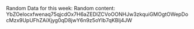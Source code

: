 Random Data for this week: Random content: YbZOelocxfwenaq75qjcdOx7H6aZEDlZCVoOONHJw3zkquiGMOgtOWepDocMzx9UpUFhZAiXjyg0qD8jwY6n9z5oYIb7qKBlj4JW
